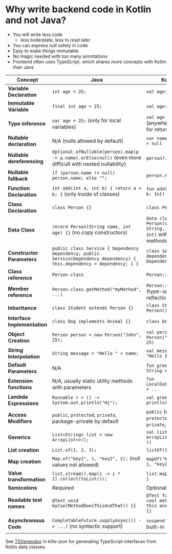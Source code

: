 # Why write backend code in Kotlin and not Java?

* You will write less code
  * less boilerplate, less to read later
* You can express null safety in code
* Easy to make things immutable
* No magic needed with too many annotations
* Frontend often uses TypeScript, which shares more concepts with Kotlin than Java

| **Concept**                  | **Java**                                                                                                                  | **Kotlin**                                                              | **TypeScript**                                                           |
|------------------------------|---------------------------------------------------------------------------------------------------------------------------|-------------------------------------------------------------------------|--------------------------------------------------------------------------|
| **Variable Declaration**     | `int age = 25;`                                                                                                           | `val age: Int = 25`                                                     | `let age: number = 25;`                                                  |
| **Immutable Variable**       | `final int age = 25;`                                                                                                     | `val age: Int = 25`                                                     | `const age: number = 25;`                                                |
| **Type inference**           | `var age = 25;` (only for local variables)                                                                                | `val age = 25` (anywhere, also for return types)                        | `let age = 25;` (anywhere, also for return types)                        |
| **Nullable declaration**     | N/A (nulls allowed by default)                                                                                            | `var name: String? = null`                                              | `name?: string`                                                          |
| **Nullable dereferencing**   | `Optional.ofNullable(person).map(p -> p.name).orElse(null)` (even more difficult with nested nullability)                 | `person?.name`                                                          | `person?.name`                                                           |
| **Nullable fallback**        | `if (person.name != null) person.name; else "";`                                                                          | `person.name ?: ""`                                                     | `person.name ?? ''`                                                      |
| **Function Declaration**     | `int add(int a, int b) { return a + b; }` (only inside of classes)                                                        | `fun add(a: Int, b: Int) = a + b`                                       | `function add(a: number, b: number) { return a + b }`                    |
| **Class Declaration**        | `class Person {}`                                                                                                         | `class Person`                                                          | `class Person {}`                                                        |
| **Data Class**               | `record Person(String name, int age) {}` (no copy constructors)                                                           | `data class Person(val name: String, val age: Int)` with copy() methods | `{name: string, age: number}`, can be copied with `{...object, age: 21}` |
| **Constructor Parameters**   | `public class Service { Dependency dependency; public Service(Dependency dependency) { this.dependency = dependency; } }` | `class Service(val dependency: Dependency)`                             | `class Service { constructor(public dependency: Dependency) {} }`        |
| **Class reference**          | `Person.class`                                                                                                            | `Person::class`                                                         | `Person`                                                                 |
| **Member reference**         | `Person.class.getMethod("myMethod", ...)`                                                                                 | `Person::myMethod` (type-safe reflection)                               | `Person.prototype.myMethod`                                              |
| **Inheritance**              | `class Student extends Person {}`                                                                                         | `class Student: Person()`                                               | `class Student extends Person {}`                                        |
| **Interface Implementation** | `class Dog implements Animal {}`                                                                                          | `class Dog: Animal`                                                     | `class Dog implements Animal {}`                                         |
| **Object Creation**          | `Person person = new Person("John", 25);`                                                                                 | `val person = Person("John", 25)`                                       | `let person = new Person("John", 25)`                                    |
| **String Interpolation**     | `String message = "Hello " + name;`                                                                                       | `val message = "Hello $name"`                                           | ``let message = `Hello ${name}``                                         |
| **Default Parameters**       | N/A                                                                                                                       | `fun greet(name: String = "Guest")`                                     | `function greet(name: string = "Guest")`                                 |
| **Extension functions**      | N/A, usually static utility methods with parameters                                                                       | `fun LocalDate.today() = ...`                                           | `interface Date { function today() {...} }`                              |
| **Lambda Expressions**       | `Runnable r = () -> System.out.println("Hi");`                                                                            | `val greet = { println("Hi") }`                                         | `const greet = () => { console.log('Hi') }`                              |
| **Access Modifiers**         | `public`, `protected`, `private`, package-private by default                                                              | `public` (default), `protected`, `private`, `internal`                  | `public` (default), `protected`, `private`                               |
| **Generics**                 | `List<String> list = new ArrayList<>();`                                                                                  | `val list = ArrayList<String>()`                                        | `let list: Array<string> = []`                                           |
| **List creation**            | `List.of(1, 2, 3);`                                                                                                       | `listOf(1, 2, 3)`                                                       | `[1, 2, 3]`                                                              |
| **Map creation**             | `Map.of("key1", 1, "key2", 2);` (null values not allowed)                                                                 | `mapOf("key1" to 1, "key2" to 2)`                                       | `{key1: 1, key2: 2}`                                                     |
| **Value transformation**     | `list.stream().map(i -> i * 2).collect(toList());`                                                                        | `list.map { it * 2 }`                                                   | `list.map(i => i * 2)`                                                   |
| **Semicolons**               | Required                                                                                                                  | Optional                                                                | Optional                                                                 |
| **Readable test names**      | `@Test void myCoolMethodDoesThisAndThat() {}`                                                                             | `@Test fun ``my cool method does this and that``() {}`                  | `test('my cool method does this and that')`                              |
| **Asynchronous Code**        | `CompletableFuture.supplyAsync(() -> ...)` (no syntactic support)                                                         | `suspend` functions built-in                                            | `async function fetchData() { ... }` async/await built-in                |

See [TSGenerator](../json/src/TSGenerator.kt) in klite-json for generating TypeScript interfaces from Kotlin data classes.
